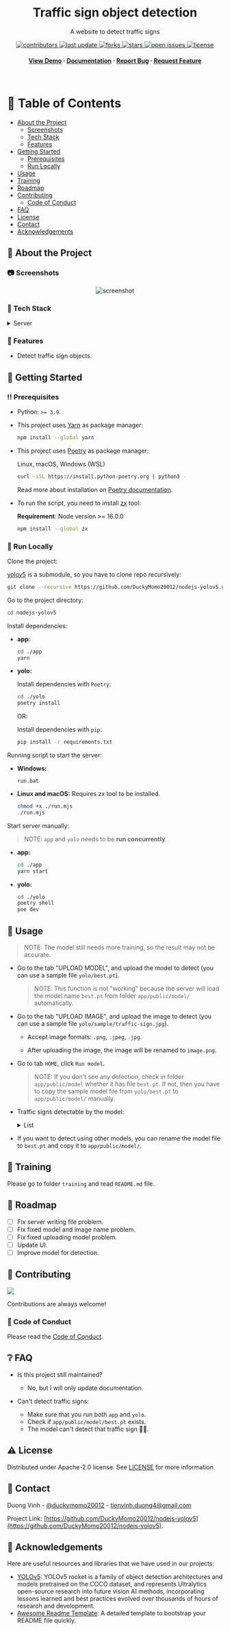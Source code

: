 <div align="center">

  <h1>Traffic sign object detection</h1>

  <p>
    A website to detect traffic signs
  </p>

<!-- Badges -->
<p>
  <a href="https://github.com/DuckyMomo20012/nodejs-yolov5/graphs/contributors">
    <img src="https://img.shields.io/github/contributors/DuckyMomo20012/nodejs-yolov5" alt="contributors" />
  </a>
  <a href="">
    <img src="https://img.shields.io/github/last-commit/DuckyMomo20012/nodejs-yolov5" alt="last update" />
  </a>
  <a href="https://github.com/DuckyMomo20012/nodejs-yolov5/network/members">
    <img src="https://img.shields.io/github/forks/DuckyMomo20012/nodejs-yolov5" alt="forks" />
  </a>
  <a href="https://github.com/DuckyMomo20012/nodejs-yolov5/stargazers">
    <img src="https://img.shields.io/github/stars/DuckyMomo20012/nodejs-yolov5" alt="stars" />
  </a>
  <a href="https://github.com/DuckyMomo20012/nodejs-yolov5/issues/">
    <img src="https://img.shields.io/github/issues/DuckyMomo20012/nodejs-yolov5" alt="open issues" />
  </a>
  <a href="https://github.com/DuckyMomo20012/nodejs-yolov5/blob/main/LICENSE">
    <img src="https://img.shields.io/github/license/DuckyMomo20012/nodejs-yolov5.svg" alt="license" />
  </a>
</p>

<h4>
    <a href="https://github.com/DuckyMomo20012/nodejs-yolov5/">View Demo</a>
  <span> · </span>
    <a href="https://github.com/DuckyMomo20012/nodejs-yolov5">Documentation</a>
  <span> · </span>
    <a href="https://github.com/DuckyMomo20012/nodejs-yolov5/issues/">Report Bug</a>
  <span> · </span>
    <a href="https://github.com/DuckyMomo20012/nodejs-yolov5/issues/">Request Feature</a>
  </h4>
</div>

<br />

<!-- Table of Contents -->

# :notebook_with_decorative_cover: Table of Contents

- [About the Project](#star2-about-the-project)
  - [Screenshots](#camera-screenshots)
  - [Tech Stack](#space_invader-tech-stack)
  - [Features](#dart-features)
- [Getting Started](#toolbox-getting-started)
  - [Prerequisites](#bangbang-prerequisites)
  - [Run Locally](#running-run-locally)
- [Usage](#eyes-usage)
- [Training](#rocket-training)
- [Roadmap](#compass-roadmap)
- [Contributing](#wave-contributing)
  - [Code of Conduct](#scroll-code-of-conduct)
- [FAQ](#grey_question-faq)
- [License](#warning-license)
- [Contact](#handshake-contact)
- [Acknowledgements](#gem-acknowledgements)

<!-- About the Project -->

## :star2: About the Project

<!-- Screenshots -->

### :camera: Screenshots

<div align="center">
  <img src="https://user-images.githubusercontent.com/64480713/182522564-d872a2d6-646d-4223-9a2f-fe5ba3d12d66.png" alt="screenshot" />
</div>

<!-- TechStack -->

### :space_invader: Tech Stack

<details>
  <summary>Server</summary>
  <ul>
    <li><a href="https://expressjs.com/">Express.js</a></li>
    <li><a href="https://www.python.org/">Python</a></li>
  </ul>
</details>

<!-- Features -->

### :dart: Features

- Detect traffic sign objects.

<!-- Getting Started -->

## :toolbox: Getting Started

<!-- Prerequisites -->

### :bangbang: Prerequisites

- Python: `>= 3.9`.

- This project uses [Yarn](https://yarnpkg.com/) as package manager:

  ```bash
  npm install --global yarn
  ```

- This project uses [Poetry](https://python-poetry.org/) as package manager:

  Linux, macOS, Windows (WSL)

  ```bash
  curl -sSL https://install.python-poetry.org | python3 -
  ```

  Read more about installation on
  [Poetry documentation](https://python-poetry.org/docs/master/#installation).

- To run the script, you need to install [zx](https://github.com/google/zx)
  tool:

  **Requirement**: Node version >= 16.0.0

  ```bash
  npm install --global zx
  ```

<!-- Run Locally -->

### :running: Run Locally

Clone the project:

[yolov5](https://github.com/ultralytics/yolov5) is a submodule, so you have to
clone repo recursively:

```bash
git clone --recursive https://github.com/DuckyMomo20012/nodejs-yolov5.git
```

Go to the project directory:

```bash
cd nodejs-yolov5
```

Install dependencies:

- **app:**

  ```bash
  cd ./app
  yarn
  ```

- **yolo:**

  Install dependencies with `Poetry`:

  ```bash
  cd ./yolo
  poetry install
  ```

  OR:

  Install dependencies with `pip`:

  ```bash
  pip install -r requirements.txt
  ```

Running script to start the server:

- **Windows:**

  ```console
  run.bat
  ```

- **Linux and macOS:** Requires zx tool to be installed.

  ```bash
  chmod +x ./run.mjs
  ./run.mjs
  ```

Start server manually:

> NOTE: `app` and `yolo` needs to be **run concurrently**.

- **app:**

  ```bash
  cd ./app
  yarn start
  ```

- **yolo:**

  ```bash
  cd ./yolo
  poetry shell
  poe dev
  ```

<!-- Usage -->

## :eyes: Usage

> NOTE: The model still needs more training, so the result may not be accurate.

- Go to the tab "UPLOAD MODEL", and upload the model to detect (you can use a
  sample file `yolo/best.pt`).

  > NOTE: This function is not "working" because the server will load the model
  > name `best.pt` from folder `app/public/model/` automatically.

- Go to the tab "UPLOAD IMAGE", and upload the image to detect (you can use a
  sample file `yolo/sample/traffic-sign.jpg`).

  - Accept image formats: `.png`, `.jpeg`, `.jpg`.

  - After uploading the image, the image will be renamed to `image.png`.

- Go to tab `HOME`, click `Run model`.

  > NOTE: If you don't see any detection, check in folder `app/public/model`
  > whether it has file `best.pt`. If not, then you have to copy the sample
  > model file from `yolo/best.pt` to `app/public/model/` manually.

- Traffic signs detectable by the model:

  <details>
  <summary>List</summary>

  ```
  - Cycle Zone
  - Danger Ahead
  - Deer Zone
  - End of Right Road Go straight
  - Give Way
  - Go Left or Straight
  - Go Right or Straight
  - Go Straight
  - Huddle Road
  - Left Curve Ahead
  - Left Sharp Curve
  - No Entry
  - No Over Taking Trucks
  - No Over Taking
  - No Stopping
  - No Waiting
  - Pedestrian
  - Right Curve Ahead
  - Right Sharp Curve
  - Road Work
  - RoundAbout
  - Slippery Road
  - Snow Warning Sign
  - Speed Limit 100
  - Speed Limit 120
  - Speed Limit 20
  - Speed Limit 30
  - Speed Limit 50
  - Speed Limit 60
  - Speed Limit 70
  - Speed Limit 80
  - Stop
  - Traffic Signals Ahead
  - Truck Sign
  - Turn Left
  - Turn Right
  ```

  </details>

- If you want to detect using other models, you can rename the model file to
  `best.pt` and copy it to `app/public/model/`.

<!-- Training -->

## :rocket: Training

Please go to folder `training` and read `README.md` file.

<!-- Roadmap -->

## :compass: Roadmap

- [ ] Fix server writing file problem.
- [ ] Fix fixed model and image name problem.
- [ ] Fix fixed uploading model problem.
- [ ] Update UI.
- [ ] Improve model for detection.

<!-- Contributing -->

## :wave: Contributing

<a href="https://github.com/DuckyMomo20012/nodejs-yolov5/graphs/contributors">
  <img src="https://contrib.rocks/image?repo=DuckyMomo20012/nodejs-yolov5" />
</a>

Contributions are always welcome!

<!-- Code of Conduct -->

### :scroll: Code of Conduct

Please read the [Code of Conduct](https://github.com/DuckyMomo20012/nodejs-yolov5/blob/main/CODE_OF_CONDUCT.md).

<!-- FAQ -->

## :grey_question: FAQ

- Is this project still maintained?

  - No, but I will only update documentation.

- Can't detect traffic signs:

  - Make sure that you run both `app` and `yolo`.
  - Check if `app/public/model/best.pt` exists.
  - The model can't detect that traffic sign :man_shrugging:.

<!-- License -->

## :warning: License

Distributed under Apache-2.0 license. See
[LICENSE](https://github.com/DuckyMomo20012/nodejs-yolov5/blob/main/LICENSE)
for more information.

<!-- Contact -->

## :handshake: Contact

Duong Vinh - [@duckymomo20012](https://twitter.com/duckymomo20012) - tienvinh.duong4@gmail.com

Project Link: [https://github.com/DuckyMomo20012/nodejs-yolov5](https://github.com/DuckyMomo20012/nodejs-yolov5).

<!-- Acknowledgments -->

## :gem: Acknowledgements

Here are useful resources and libraries that we have used in our projects:

- [YOLOv5](https://github.com/ultralytics/yolov5): YOLOv5 rocket is a family of
  object detection architectures and models pretrained on the COCO dataset, and
  represents Ultralytics open-source research into future vision AI methods,
  incorporating lessons learned and best practices evolved over thousands of
  hours of research and development.
- [Awesome Readme Template](https://github.com/Louis3797/awesome-readme-template):
  A detailed template to bootstrap your README file quickly.
